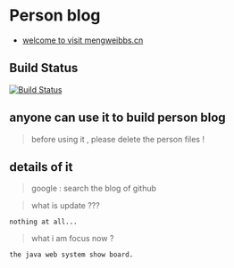 # Person blog 

* [welcome to visit mengweibbs.cn ](https://tsbxmw.github.io)

## Build Status

[![Build Status](https://travis-ci.org/tsbxmw/tsbxmw.github.io.svg?branch=master)](https://travis-ci.org/tsbxmw/tsbxmw.github.io)


## anyone can use it to build person blog

> before using it , please delete the person files !

## details of it 

> google : search the blog of github 


> what is update ??? 

    nothing at all...
	
> what i am focus now ?

	the java web system show board.

